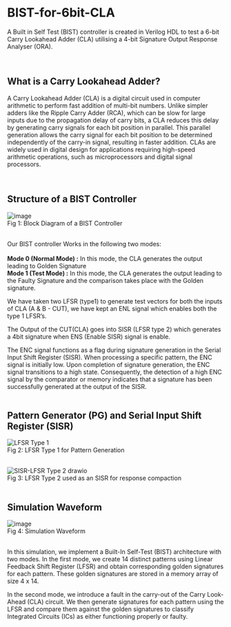 # BIST-for-6bit-CLA
A Built in Self Test (BIST) controller is created in Verilog HDL to test a 6-bit Carry Lookahead Adder (CLA) utilising a 4-bit Signature Output Response Analyser (ORA).

<br>

## What is a Carry Lookahead Adder?

A Carry Lookahead Adder (CLA) is a digital circuit used in computer arithmetic to perform fast addition of multi-bit numbers. Unlike simpler adders like the Ripple Carry Adder (RCA), which can be slow for large inputs due to the propagation delay of carry bits, a CLA reduces this delay by generating carry signals for each bit position in parallel. This parallel generation allows the carry signal for each bit position to be determined independently of the carry-in signal, resulting in faster addition. CLAs are widely used in digital design for applications requiring high-speed arithmetic operations, such as microprocessors and digital signal processors.

<br>

## Structure of a BIST Controller

![image](https://github.com/user-attachments/assets/0781b7e5-0980-496b-b4a0-5e3aed3378a2) <br> Fig 1: Block Diagram of a BIST Controller <br><br>

Our BIST controller Works in the following two modes: <br><br>
**Mode 0 (Normal Mode) :** In this mode, the CLA generates the output leading to Golden Signature <br>
**Mode 1 (Test Mode) :** In this mode, the CLA generates the output leading to the Faulty Signature and the comparison takes place with the Golden signature. <br>

We have taken two LFSR (type1) to generate test vectors for both the inputs of CLA (A & B - CUT), we have kept an ENL signal which enables both the type 1 LFSR’s. <br>

The Output of the CUT(CLA) goes into SISR (LFSR type 2) which generates a 4bit signature when ENS (Enable SISR) signal is enable. <br>

The ENC signal functions as a flag during signature generation in the Serial Input Shift Register (SISR). When processing a specific pattern, the ENC signal is initially low. Upon completion of signature
generation, the ENC signal transitions to a high state. Consequently, the detection of a high ENC signal by the comparator or memory indicates that a signature has been successfully generated at
the output of the SISR. <br> <br>

## Pattern Generator (PG) and Serial Input Shift Register (SISR)
![LFSR Type 1](https://github.com/user-attachments/assets/5f1a0c3d-2ba7-4715-8ff8-3f03fd980dca) <br> Fig 2: LFSR Type 1 for Pattern Generation <br><br>

![SISR-LFSR Type 2 drawio](https://github.com/user-attachments/assets/248634c8-8428-4465-8b19-bdb3b95f163f) <br> Fig 3: LFSR Type 2 used as an SISR for response compaction <br><br>


## Simulation Waveform

![image](https://github.com/user-attachments/assets/9a9cd20b-97dc-4dbf-922f-2a3cd90b5c54)  <br> Fig 4: Simulation Waveform <br><br>

In this simulation, we implement a Built-In Self-Test (BIST) architecture with two modes. In the first mode, we create 14 distinct patterns using Linear Feedback Shift Register (LFSR) and
obtain corresponding golden signatures for each pattern. These golden signatures are stored in a memory array of size 4 x 14. <br>

In the second mode, we introduce a fault in the carry-out of the Carry Look-Ahead (CLA) circuit. We then generate signatures for each pattern using the LFSR and compare them against
the golden signatures to classify Integrated Circuits (ICs) as either functioning properly or faulty. <br>





